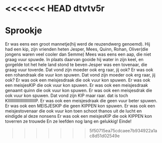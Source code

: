 <<<<<<< HEAD
dtvtv5r
=======

# Sprookje
Er was eens een groot mannetje(hij werd de reuzendwerg genoemd).
Hij had een kip, zijn vrienden heten Jesper, Mees, Quinn, Rohan, Oliver(die jongens waren veel cooler dan Semme) 
Mees was eens een aap, die niet graag vuur spuwde.
In plaats daarvan gooide hij water in zijn keel, en gorgelde tot het hele land stond te beven
Jesper was een tovenaar, die graag vuur toverde.
Dat vond zijn moeder ook erg raar, jij ook?
Er was ook een rohandraak die vuur kon spuwen.
Dat vond zijn moeder ook erg raar, jij ook?
Er was ook een meisjesdraak die ook vuur kon spuwen.
Er was ook een meisjesKIP die ook vuur kon spuwen.
Er was ook een meisjesdraak genaamt quinn die ook vuur kon spuwen.
Er was ook een meisjesdrak die ook vuur kon spuwen.
Dat vond zijn KIP maar raar.
dat is toch KIIIIIIIIIIIIIIIIIIIIIIIIP.
Er was ook een meisjesdraak die geen vuur beter spuwen.
Er was ook een MEISJESKIP die geen KIPPEN kon spuwen.
Er was ook een meisjestovenaar die ook vuur kon 
toen schoot thanos uit de lucht en eindigde al deze nonsens
Er was ook een meisjesKIP die ook KIPPEN kon toverren
ze trouwde
En ze leefden nog lang en gelukkig!
Einde!











 
>>>>>>> 5f50715ea75cdcaee7b934922a1ac8d51d02549e
